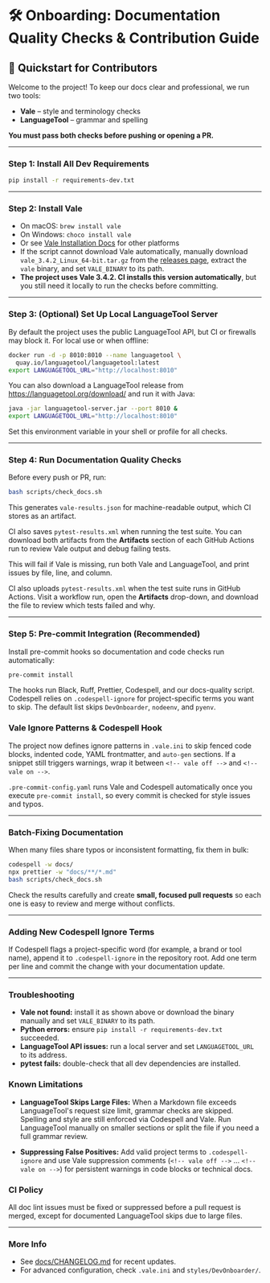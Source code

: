 # 🛠️ Onboarding: Documentation Quality Checks & Contribution Guide

## 🚀 Quickstart for Contributors

Welcome to the project! To keep our docs clear and professional, we run two tools:

* **Vale** – style and terminology checks
* **LanguageTool** – grammar and spelling

**You must pass both checks before pushing or opening a PR.**

---

### Step 1: Install All Dev Requirements

```bash
pip install -r requirements-dev.txt
```

---

### Step 2: Install Vale

* On macOS: `brew install vale`
* On Windows: `choco install vale`
* Or see [Vale Installation Docs](https://vale.sh/docs/installation/) for other platforms
* If the script cannot download Vale automatically, manually download `vale_3.4.2_Linux_64-bit.tar.gz` from the [releases page](https://github.com/errata-ai/vale/releases), extract the `vale` binary, and set `VALE_BINARY` to its path.
* **The project uses Vale 3.4.2. CI installs this version automatically**, but you still need it locally to run the checks before committing.

---

### Step 3: (Optional) Set Up Local LanguageTool Server

By default the project uses the public LanguageTool API, but CI or firewalls may block it. For local use or when offline:

```bash
docker run -d -p 8010:8010 --name languagetool \
  quay.io/languagetool/languagetool:latest
export LANGUAGETOOL_URL="http://localhost:8010"
```

You can also download a LanguageTool release from <https://languagetool.org/download/> and run it with Java:

```bash
java -jar languagetool-server.jar --port 8010 &
export LANGUAGETOOL_URL="http://localhost:8010"
```

Set this environment variable in your shell or profile for all checks.

---

### Step 4: Run Documentation Quality Checks

Before every push or PR, run:

```bash
bash scripts/check_docs.sh
```

This generates `vale-results.json` for machine-readable output, which CI stores as an artifact.

CI also saves `pytest-results.xml` when running the test suite. You can download
both artifacts from the **Artifacts** section of each GitHub Actions run to
review Vale output and debug failing tests.

This will fail if Vale is missing, run both Vale and LanguageTool, and print issues by file, line, and column.

CI also uploads `pytest-results.xml` when the test suite runs in GitHub Actions. Visit a workflow run, open the **Artifacts** drop-down, and download the file to review which tests failed and why.

---

### Step 5: Pre‑commit Integration (Recommended)

Install pre-commit hooks so documentation and code checks run automatically:

```bash
pre-commit install
```

The hooks run Black, Ruff, Prettier, Codespell, and our docs-quality script.
Codespell relies on `.codespell-ignore` for project-specific terms you want to
skip. The default list skips `DevOnboarder`, `nodeenv`, and `pyenv`.

### Vale Ignore Patterns & Codespell Hook

The project now defines ignore patterns in `.vale.ini` to skip fenced code
blocks, indented code, YAML frontmatter, and `auto-gen` sections. If a snippet
still triggers warnings, wrap it between `<!-- vale off -->` and `<!-- vale on -->`.

`.pre-commit-config.yaml` runs Vale and Codespell automatically once you execute
`pre-commit install`, so every commit is checked for style issues and typos.

---

### Batch‑Fixing Documentation

When many files share typos or inconsistent formatting, fix them in bulk:

```bash
codespell -w docs/
npx prettier -w "docs/**/*.md"
bash scripts/check_docs.sh
```

Check the results carefully and create **small, focused pull requests** so each
one is easy to review and merge without conflicts.

---

### Adding New Codespell Ignore Terms

If Codespell flags a project-specific word (for example, a brand or tool name),
append it to `.codespell-ignore` in the repository root. Add one term per line
and commit the change with your documentation update.

---

### Troubleshooting

* **Vale not found:** install it as shown above or download the binary manually and set `VALE_BINARY` to its path.
* **Python errors:** ensure `pip install -r requirements-dev.txt` succeeded.
* **LanguageTool API issues:** run a local server and set `LANGUAGETOOL_URL` to its address.
* **pytest fails:** double-check that all dev dependencies are installed.

### Known Limitations

- **LanguageTool Skips Large Files:**
  When a Markdown file exceeds LanguageTool's request size limit, grammar checks
  are skipped. Spelling and style are still enforced via Codespell and Vale.
  Run LanguageTool manually on smaller sections or split the file if you need a
  full grammar review.

- **Suppressing False Positives:**
  Add valid project terms to `.codespell-ignore` and use Vale suppression
  comments (`<!-- vale off -->` ... `<!-- vale on -->`) for persistent warnings
  in code blocks or technical docs.

### CI Policy

All doc lint issues must be fixed or suppressed before a pull request is merged,
except for documented LanguageTool skips due to large files.

---

### More Info

* See [docs/CHANGELOG.md](CHANGELOG.md) for recent updates.
* For advanced configuration, check `.vale.ini` and `styles/DevOnboarder/`.

